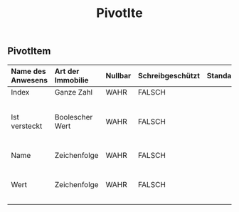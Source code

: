 ﻿---
title: PivotIte
second_title: Aspose.Cells Cloud Documen
type: docs
url: /de/specification/model/pivotitem/
description: "Aspose.Cells Cloud-Modellspezifikation: PivotItem. Bearbeiten Sie mühelos Excel und andere Tabellenkalkulationsdokumente mit Funktionen wie Öffnen, Generieren, Bearbeiten, Teilen, Zusammenführen, Vergleichen und Konvertieren"
weight: 50
---
## **PivotItem**

 

| Name des Anwesens| Art der Immobilie| Nullbar| Schreibgeschützt| Standardwert| Beschreibung|
|:- |:- |:- |:- |:- |:- |
| Index| Ganze Zahl| WAHR| FALSCH|||
| Ist versteckt| Boolescher Wert| WAHR| FALSCH|| Stellt dar, ob das angegebene Element sichtbar ist.|
| Name| Zeichenfolge| WAHR| FALSCH|| Ruft den Namen ab|
| Wert| Zeichenfolge| WAHR| FALSCH|| Ruft den Wert des angegebenen Elements ab.|

